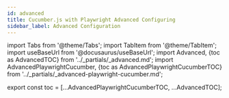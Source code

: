 ```yaml
---
id: advanced
title: Cucumber.js with Playwright Advanced Configuring
sidebar_label: Advanced Configuration
---
```


import Tabs from '@theme/Tabs';
import TabItem from '@theme/TabItem';
import useBaseUrl from '@docusaurus/useBaseUrl';
import Advanced, {toc as AdvancedTOC} from '../\_partials/\_advanced.md';
import AdvancedPlaywrightCucumber, {toc as AdvancedPlaywrightCucumberTOC} from '../\_partials/\_advanced-playwright-cucumber.md';

<AdvancedPlaywrightCucumber />
<Advanced />

<!-- Using partials breaks table of contents. Using this workaround to get it working again. -->

export const toc = [...AdvancedPlaywrightCucumberTOC, ...AdvancedTOC];
